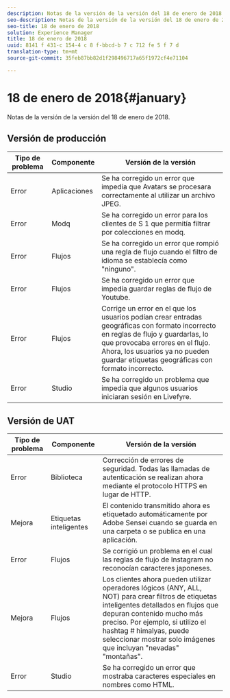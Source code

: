 ```yaml
---
description: Notas de la versión de la versión del 18 de enero de 2018.
seo-description: Notas de la versión de la versión del 18 de enero de 2018.
seo-title: 18 de enero de 2018
solution: Experience Manager
title: 18 de enero de 2018
uuid: 8141 f 431-c 154-4 c 8 f-bbcd-b 7 c 712 fe 5 f 7 d
translation-type: tm+mt
source-git-commit: 35feb87bb82d1f298496717a65f1972cf4e71104

---
```



# 18 de enero de 2018{#january}

Notas de la versión de la versión del 18 de enero de 2018.

## Versión de producción

| **Tipo de problema** | **Componente** | **Versión de la versión** |
|---|---|---|
| Error | Aplicaciones | Se ha corregido un error que impedía que Avatars se procesara correctamente al utilizar un archivo JPEG. |
| Error | Modq | Se ha corregido un error para los clientes de S 1 que permitía filtrar por colecciones en modq. |
| Error | Flujos | Se ha corregido un error que rompió una regla de flujo cuando el filtro de idioma se establecía como &quot;ninguno&quot;. |
| Error | Flujos | Se ha corregido un error que impedía guardar reglas de flujo de Youtube. |
| Error | Flujos | Corrige un error en el que los usuarios podían crear entradas geográficas con formato incorrecto en reglas de flujo y guardarlas, lo que provocaba errores en el flujo. Ahora, los usuarios ya no pueden guardar etiquetas geográficas con formato incorrecto. |
| Error | Studio | Se ha corregido un problema que impedía que algunos usuarios iniciaran sesión en Livefyre. |

## Versión de UAT

| **Tipo de problema** | **Componente** | **Versión de la versión** |
|---|---|---|
| Error | Biblioteca | Corrección de errores de seguridad. Todas las llamadas de autenticación se realizan ahora mediante el protocolo HTTPS en lugar de HTTP. |
| Mejora | Etiquetas inteligentes | El contenido transmitido ahora es etiquetado automáticamente por Adobe Sensei cuando se guarda en una carpeta o se publica en una aplicación. |
| Error | Flujos | Se corrigió un problema en el cual las reglas de flujo de Instagram no reconocían caracteres japoneses. |
| Mejora | Flujos | Los clientes ahora pueden utilizar operadores lógicos (ANY, ALL, NOT) para crear filtros de etiquetas inteligentes detallados en flujos que depuran contenido mucho más preciso. Por ejemplo, si utilizo el hashtag # himalyas, puede seleccionar mostrar solo imágenes que incluyan &quot;nevadas&quot; &quot;montañas&quot;. |
| Error | Studio | Se ha corregido un error que mostraba caracteres especiales en nombres como HTML. |

